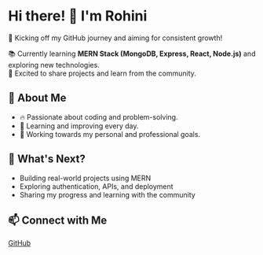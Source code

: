 # Hi there! 👋 I'm Rohini  

🎯 Kicking off my GitHub journey and aiming for consistent growth!

📚 Currently learning **MERN Stack (MongoDB, Express, React, Node.js)** and exploring new technologies.  
🚀 Excited to share projects and learn from the community.  

## 🌱 About Me  
- 🔥 Passionate about coding and problem-solving.  
- 📌 Learning and improving every day.  
- 🎯 Working towards my personal and professional goals.  

## 📌 What's Next?  
- Building real-world projects using MERN  
- Exploring authentication, APIs, and deployment  
- Sharing my progress and learning with the community  

## 📫 Connect with Me  
[GitHub](https://github.com/rohini-28)  

